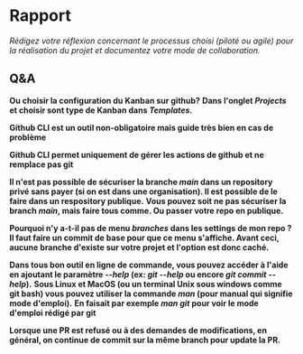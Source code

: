 # Rapport

*Rédigez votre réflexion concernant le processus choisi (piloté ou agile) pour la réalisation du projet et documentez votre mode de collaboration.*



## Q&A

**Ou choisir la configuration du Kanban sur github?**
**Dans l'onglet *Projects* et choisir sont type de Kanban dans *Templates.***



**Github CLI est un outil non-obligatoire mais guide très bien en cas de problème**



**Github CLI permet uniquement de gérer les actions de github et ne remplace pas git**



**Il n'est pas possible de sécuriser la branche *main* dans un repository privé sans payer (si on est dans une organisation). Il est possible de le faire dans un respository publique.**
**Vous pouvez soit ne pas sécuriser la branch *main*, mais faire tous comme. Ou passer votre repo en publique.**



**Pourquoi n'y a-t-il pas de menu *branches* dans les settings de mon repo ?**
**Il faut faire un commit de base pour que ce menu s'affiche. Avant ceci, aucune branche d'existe sur votre projet et l'option est donc caché.**



**Dans tous bon outil en ligne de commande, vous pouvez accéder à l'aide en ajoutant le paramètre *--help* (ex: *git --help* ou encore *git commit --help*).**
**Sous Linux et MacOS (ou un terminal Unix sous windows comme git bash) vous pouvez utiliser la commande *man* (pour manual qui signifie mode d'emploi).**
**En faisait par exemple *man git* pour voir le mode d'emploi rédigé par git**



**Lorsque une PR est refusé ou à des demandes de modifications, en général, on continue de commit sur la même branch pour update la PR.**
